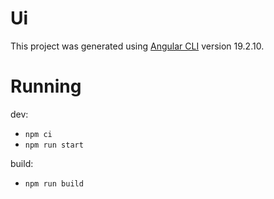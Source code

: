# Ui

This project was generated using [Angular CLI](https://github.com/angular/angular-cli) version 19.2.10.

# Running 

dev:
- `npm ci`
- `npm run start`

build:

- `npm run build`